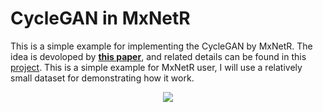 
CycleGAN in MxNetR
===

This is a simple example for implementing the CycleGAN by MxNetR. The idea is devoloped by **[this paper](https://arxiv.org/abs/1703.10593)**, and related details can be found in this [project](https://junyanz.github.io/CycleGAN/). This is a simple example for MxNetR user, I will use a relatively small dataset for demonstrating how it work. 


<p align="center">
  <img src="example images/CycleGAN.gif">
</p>


